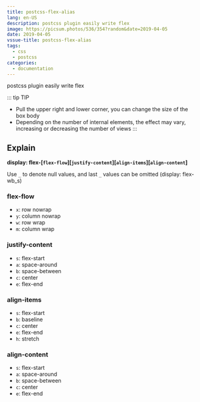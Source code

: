 ```yaml
---
title: postcss-flex-alias
lang: en-US
description: postcss plugin easily write flex
image: https://picsum.photos/536/354?random&date=2019-04-05
date: 2019-04-05
vssue-title: postcss-flex-alias
tags:
  - css
  - postcss
categories:
  - documentation
---
```


postcss plugin easily write flex

<!-- more -->

<Flex/>

::: tip TIP
- Pull the upper right and lower corner, you can change the size of the box body
- Depending on the number of internal elements, the effect may vary, increasing or decreasing the number of views
:::

## Explain

**display: flex-[`flex-flow`][`justify-content`][`align-items`][`align-content`]**

Use `_` to denote null values, and last `_` values can be omitted (display: flex-wb_s)

### flex-flow

- `x`: row nowrap
- `y`: column nowrap
- `w`: row wrap
- `m`: column wrap

### justify-content

- `s`: flex-start
- `a`: space-around
- `b`: space-between
- `c`: center
- `e`: flex-end

### align-items

- `s`: flex-start
- `b`: baseline
- `c`: center
- `e`: flex-end
- `h`: stretch

### align-content

- `s`: flex-start
- `a`: space-around
- `b`: space-between
- `c`: center
- `e`: flex-end
